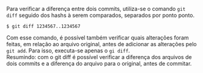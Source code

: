 Para verificar a diferença entre dois commits, utiliza-se o comando `git diff` seguido dos hashs à serem comparados, separados por ponto ponto.<br>
```
$ git diff 1234567..1234567
```
Com esse comando, é possível também verificar quais alterações foram feitas, em relação ao arquivo original, antes de adicionar as alterações pelo `git add`. Para isso, executa-se apenas o `gi diff`.<br>
Resumindo: com o git diff é possível verificar a diferença dos arquivos de dois commits e a diferença do arquivo para o original, antes de commitar.